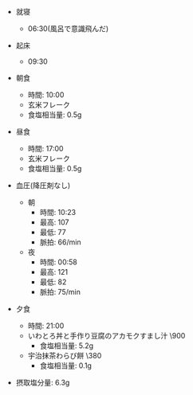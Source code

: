 - 就寝
  - 06:30(風呂で意識飛んだ)
- 起床
  - 09:30
- 朝食
  - 時間: 10:00
  - 玄米フレーク
  - 食塩相当量: 0.5g
- 昼食
  - 時間: 17:00
  - 玄米フレーク
  - 食塩相当量: 0.5g
- 血圧(降圧剤なし)
  - 朝
    - 時間: 10:23
    - 最高: 107
    - 最低: 77
    - 脈拍: 66/min
  - 夜
    - 時間: 00:58
    - 最高: 121
    - 最低: 82
    - 脈拍: 75/min
- 夕食
  - 時間: 21:00
  - いわとろ丼と手作り豆腐のアカモクすまし汁 \900
    - 食塩相当量: 5.2g
  - 宇治抹茶わらび餅 \380
    - 食塩相当量: 0.1g

- 摂取塩分量: 6.3g
